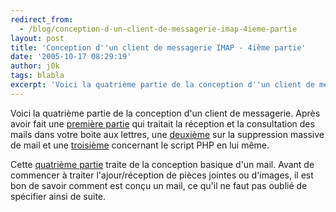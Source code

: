 ```yaml
---
redirect_from:
  - /blog/conception-d-un-client-de-messagerie-imap-4ieme-partie
layout: post
title: 'Conception d''un client de messagerie IMAP - 4ième partie'
date: '2005-10-17 08:29:19'
author: j0k
tags: blabla
excerpt: 'Voici la quatrième partie de la conception d''un client de messagerie.   Après avoir fait une [première partie](http://www.j0k3r.net/news-conception-d-un-client-de-messagerie-imap-1ere-partie-437.html) qui traitait la réception et la consultation des mails dans votre boite aux lettres, une      ...'
---
```


Voici la quatrième partie de la conception d'un client de messagerie.   Après avoir fait une [première partie](http://www.j0k3r.net/news-conception-d-un-client-de-messagerie-imap-1ere-partie-437.html) qui traitait la réception et la consultation des mails dans votre boite aux lettres, une [deuxième](http://www.j0k3r.net/news-conception-d-un-client-de-messagerie-imap-2ieme-partie-521.html) sur la suppression massive de mail et une [troisième](http://developpeur.journaldunet.com/tutoriel/php/050902-php-email-imap-lecteur-3.shtml) concernant le script PHP en lui même.

Cette [quatrième partie](http://developpeur.journaldunet.com/tutoriel/php/051017-php-email-imap-lecteur-3-mime.shtml) traite de la conception basique d'un mail. Avant de commencer à traiter l'ajour/réception de pièces jointes ou d'images, il est bon de savoir comment est conçu un mail, ce qu'il ne faut pas oublié de spécifier ainsi de suite.
